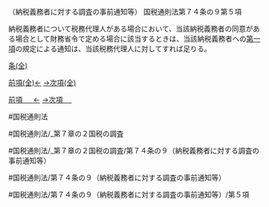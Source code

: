 （納税義務者に対する調査の事前通知等）
国税通則法第７４条の９第５項

納税義務者について税務代理人がある場合において、当該納税義務者の同意がある場合として財務省令で定める場合に該当するときは、当該納税義務者への[第一項](国税通則法＿＿＿＿＿第７４条の９第１項)の規定による通知は、当該税務代理人に対してすれば足りる。

[条(全)](国税通則法＿＿＿＿＿第７４条の９_.md)

[前項(全)←](国税通則法＿＿＿＿＿第７４条の９第４項_.md)    [→次項(全)](国税通則法＿＿＿＿＿第７４条の９第６項_.md)

[前項 　 ←](国税通則法＿＿＿＿＿第７４条の９第４項.md)    [→次項 　 ](国税通則法＿＿＿＿＿第７４条の９第６項.md)



#国税通則法

#国税通則法/_第７章の２国税の調査

#国税通則法/_第７章の２国税の調査/第７４条の９（納税義務者に対する調査の事前通知等）

#国税通則法/第７４条の９（納税義務者に対する調査の事前通知等）

#国税通則法/第７４条の９（納税義務者に対する調査の事前通知等）/第５項

